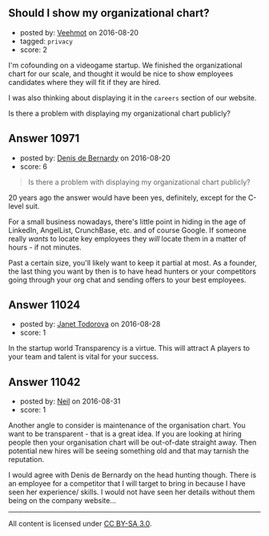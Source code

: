 ## Should I show my organizational chart?

- posted by: [Veehmot](https://stackexchange.com/users/29799/veehmot) on 2016-08-20
- tagged: `privacy`
- score: 2

I'm cofounding on a videogame startup. We finished the organizational chart for our scale, and thought it would be nice to show employees candidates where they will fit if they are hired.

I was also thinking about displaying it in the `careers` section of our website.

Is there a problem with displaying my organizational chart publicly?


## Answer 10971

- posted by: [Denis de Bernardy](https://stackexchange.com/users/182468/denis-de-bernardy) on 2016-08-20
- score: 6

> Is there a problem with displaying my organizational chart publicly?

20 years ago the answer would have been yes, definitely, except for the C-level suit.

For a small business nowadays, there's little point in hiding in the age of LinkedIn, AngelList, CrunchBase, etc. and of course Google. If someone really _wants_ to locate key employees they _will_ locate them in a matter of hours - if not minutes.

Past a certain size, you'll likely want to keep it partial at most. As a founder, the last thing you want by then is to have head hunters or your competitors going through your org chat and sending offers to your best employees.


## Answer 11024

- posted by: [Janet Todorova](https://stackexchange.com/users/7047617/janet-todorova) on 2016-08-28
- score: 1

In the startup world Transparency is a virtue. This will attract A players to your team and talent is vital for your success.


## Answer 11042

- posted by: [Neil](https://stackexchange.com/users/2711480/neil) on 2016-08-31
- score: 1

Another angle to consider is maintenance of the organisation chart. You want to be transparent - that is a great idea. If you are looking at hiring people then your organisation chart will be out-of-date straight away. Then potential new hires will be seeing something old and that may tarnish the reputation. 

I would agree with Denis de Bernardy on the head hunting though. There is an employee for a competitor that I will target to bring in because I have seen her experience/ skills. I would not have seen her details without them being on the company website...



---

All content is licensed under [CC BY-SA 3.0](https://creativecommons.org/licenses/by-sa/3.0/).
